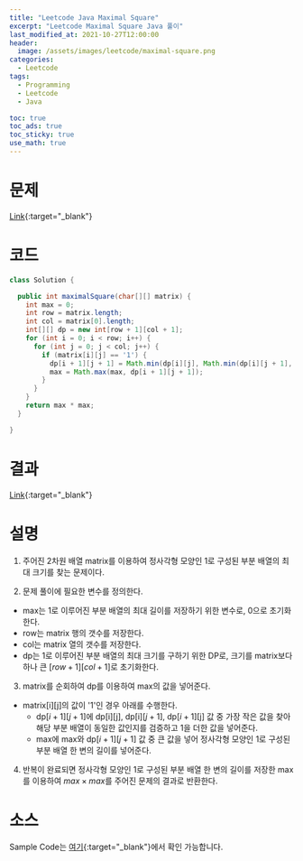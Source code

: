 ```yaml
---
title: "Leetcode Java Maximal Square"
excerpt: "Leetcode Maximal Square Java 풀이"
last_modified_at: 2021-10-27T12:00:00
header:
  image: /assets/images/leetcode/maximal-square.png
categories:
  - Leetcode
tags:
  - Programming
  - Leetcode
  - Java

toc: true
toc_ads: true
toc_sticky: true
use_math: true
---
```

# 문제
[Link](https://leetcode.com/problems/maximal-square/){:target="_blank"}

# 코드
```java
class Solution {

  public int maximalSquare(char[][] matrix) {
    int max = 0;
    int row = matrix.length;
    int col = matrix[0].length;
    int[][] dp = new int[row + 1][col + 1];
    for (int i = 0; i < row; i++) {
      for (int j = 0; j < col; j++) {
        if (matrix[i][j] == '1') {
          dp[i + 1][j + 1] = Math.min(dp[i][j], Math.min(dp[i][j + 1], dp[i + 1][j])) + 1;
          max = Math.max(max, dp[i + 1][j + 1]);
        }
      }
    }
    return max * max;
  }

}
```

# 결과
[Link](https://leetcode.com/submissions/detail/577742027/){:target="_blank"}

# 설명
1. 주어진 2차원 배열 matrix를 이용하여 정사각형 모양인 1로 구성된 부분 배열의 최대 크기를 찾는 문제이다.

2. 문제 풀이에 필요한 변수를 정의한다.
- max는 1로 이루어진 부분 배열의 최대 길이를 저장하기 위한 변수로, 0으로 초기화한다.
- row는 matrix 행의 갯수를 저장한다.
- col는 matrix 열의 갯수를 저장한다.
- dp는 1로 이루어진 부분 배열의 최대 크기를 구하기 위한 DP로, 크기를 matrix보다 하나 큰 [$row + 1$][$col + 1$]로 초기화한다.

3. matrix를 순회하여 dp를 이용하여 max의 값을 넣어준다.
- matrix[i][j]의 값이 '1'인 경우 아래를 수행한다.
  - dp[$i + 1$][$j + 1$]에 dp[i][j], dp[i][$j + 1$], dp[$i + 1$][j] 값 중 가장 작은 값을 찾아 해당 부분 배열이 동일한 값인지를 검증하고 1을 더한 값을 넣어준다.
  - max에 max와 dp[$i + 1$][$j + 1$] 값 중 큰 값을 넣어 정사각형 모양인 1로 구성된 부분 배열 한 변의 길이를 넣어준다.

4. 반복이 완료되면 정사각형 모양인 1로 구성된 부분 배열 한 변의 길이를 저장한 max를 이용하여 $max \times max$를 주어진 문제의 결과로 반환한다.

# 소스
Sample Code는 [여기](https://github.com/GracefulSoul/leetcode/blob/master/src/main/java/gracefulsoul/problems/MaximalSquare.java){:target="_blank"}에서 확인 가능합니다.